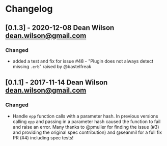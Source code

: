 # Changelog

## [0.1.3] - 2020-12-08  Dean Wilson <dean.wilson@gmail.com>
### Changed
- added a test and fix for issue #48 - "Plugin does not always detect missing `.erb`" raised by @bastelfreak

## [0.1.1] - 2017-11-14  Dean Wilson <dean.wilson@gmail.com>

###  Changed
- Handle `epp` function calls with a parameter hash.
  In previous versions calling `epp` and passing in a parameter hash
  caused the function to fail and raise an error. Many thanks to
  @pmuller for finding the issue (#3) and providing the original
  spec contribution) and @seanmil for a full fix PR (#4) including
  spec tests!
